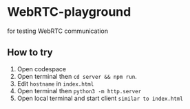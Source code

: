 # WebRTC-playground
for testing WebRTC communication 


## How to try
1. Open codespace
2. Open terminal then `cd server && npm run`.
3. Edit `hostname` in `index.html`
4. Open terminal then `python3 -m http.server`
5. Open local terminal and start client `similar to index.html`
